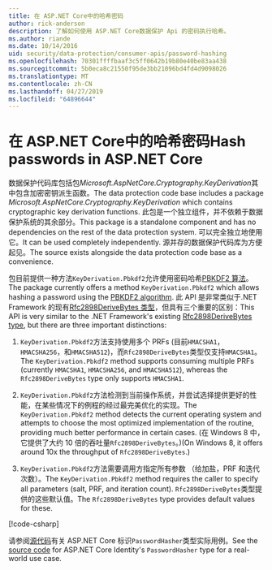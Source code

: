 ```yaml
---
title: 在 ASP.NET Core中的哈希密码
author: rick-anderson
description: 了解如何使用 ASP.NET Core数据保护 Api 的密码执行哈希。
ms.author: riande
ms.date: 10/14/2016
uid: security/data-protection/consumer-apis/password-hashing
ms.openlocfilehash: 70301ffffbaaf3c5ff0642b19b80e40be83aa438
ms.sourcegitcommit: 5b0eca8c21550f95de3bb21096bd4fd4d9098026
ms.translationtype: MT
ms.contentlocale: zh-CN
ms.lasthandoff: 04/27/2019
ms.locfileid: "64896644"
---
```

# <a name="hash-passwords-in-aspnet-core"></a><span data-ttu-id="f8a8c-103">在 ASP.NET Core中的哈希密码</span><span class="sxs-lookup"><span data-stu-id="f8a8c-103">Hash passwords in ASP.NET Core</span></span>

<span data-ttu-id="f8a8c-104">数据保护代码库包括包*Microsoft.AspNetCore.Cryptography.KeyDerivation*其中包含加密密钥派生函数。</span><span class="sxs-lookup"><span data-stu-id="f8a8c-104">The data protection code base includes a package *Microsoft.AspNetCore.Cryptography.KeyDerivation* which contains cryptographic key derivation functions.</span></span> <span data-ttu-id="f8a8c-105">此包是一个独立组件，并不依赖于数据保护系统的其余部分。</span><span class="sxs-lookup"><span data-stu-id="f8a8c-105">This package is a standalone component and has no dependencies on the rest of the data protection system.</span></span> <span data-ttu-id="f8a8c-106">可以完全独立地使用它。</span><span class="sxs-lookup"><span data-stu-id="f8a8c-106">It can be used completely independently.</span></span> <span data-ttu-id="f8a8c-107">源并存的数据保护代码库为方便起见。</span><span class="sxs-lookup"><span data-stu-id="f8a8c-107">The source exists alongside the data protection code base as a convenience.</span></span>

<span data-ttu-id="f8a8c-108">包目前提供一种方法`KeyDerivation.Pbkdf2`允许使用密码哈希[PBKDF2 算法](https://tools.ietf.org/html/rfc2898#section-5.2)。</span><span class="sxs-lookup"><span data-stu-id="f8a8c-108">The package currently offers a method `KeyDerivation.Pbkdf2` which allows hashing a password using the [PBKDF2 algorithm](https://tools.ietf.org/html/rfc2898#section-5.2).</span></span> <span data-ttu-id="f8a8c-109">此 API 是非常类似于.NET Framework 的现有[Rfc2898DeriveBytes 类型](/dotnet/api/system.security.cryptography.rfc2898derivebytes)，但具有三个重要的区别：</span><span class="sxs-lookup"><span data-stu-id="f8a8c-109">This API is very similar to the .NET Framework's existing [Rfc2898DeriveBytes type](/dotnet/api/system.security.cryptography.rfc2898derivebytes), but there are three important distinctions:</span></span>

1. <span data-ttu-id="f8a8c-110">`KeyDerivation.Pbkdf2`方法支持使用多个 PRFs (目前`HMACSHA1`， `HMACSHA256`，和`HMACSHA512`)，而`Rfc2898DeriveBytes`类型仅支持`HMACSHA1`。</span><span class="sxs-lookup"><span data-stu-id="f8a8c-110">The `KeyDerivation.Pbkdf2` method supports consuming multiple PRFs (currently `HMACSHA1`, `HMACSHA256`, and `HMACSHA512`), whereas the `Rfc2898DeriveBytes` type only supports `HMACSHA1`.</span></span>

2. <span data-ttu-id="f8a8c-111">`KeyDerivation.Pbkdf2`方法检测到当前操作系统，并尝试选择提供更好的性能，在某些情况下的例程的经过最完美优化的实现。</span><span class="sxs-lookup"><span data-stu-id="f8a8c-111">The `KeyDerivation.Pbkdf2` method detects the current operating system and attempts to choose the most optimized implementation of the routine, providing much better performance in certain cases.</span></span> <span data-ttu-id="f8a8c-112">(在 Windows 8 中，它提供了大约 10 倍的吞吐量`Rfc2898DeriveBytes`。)</span><span class="sxs-lookup"><span data-stu-id="f8a8c-112">(On Windows 8, it offers around 10x the throughput of `Rfc2898DeriveBytes`.)</span></span>

3. <span data-ttu-id="f8a8c-113">`KeyDerivation.Pbkdf2`方法需要调用方指定所有参数 （给加盐，PRF 和迭代次数）。</span><span class="sxs-lookup"><span data-stu-id="f8a8c-113">The `KeyDerivation.Pbkdf2` method requires the caller to specify all parameters (salt, PRF, and iteration count).</span></span> <span data-ttu-id="f8a8c-114">`Rfc2898DeriveBytes`类型提供的这些默认值。</span><span class="sxs-lookup"><span data-stu-id="f8a8c-114">The `Rfc2898DeriveBytes` type provides default values for these.</span></span>

[!code-csharp[](password-hashing/samples/passwordhasher.cs)]

<span data-ttu-id="f8a8c-115">请参阅[源代码](https://github.com/aspnet/Identity/blob/master/src/Core/PasswordHasher.cs)有关 ASP.NET Core 标识`PasswordHasher`类型实际用例。</span><span class="sxs-lookup"><span data-stu-id="f8a8c-115">See the [source code](https://github.com/aspnet/Identity/blob/master/src/Core/PasswordHasher.cs) for ASP.NET Core Identity's `PasswordHasher` type for a real-world use case.</span></span>
